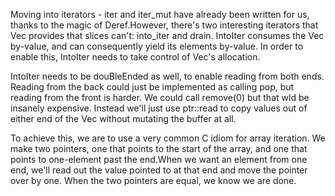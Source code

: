 Moving into iterators - iter and iter_mut have already been written for us, thanks to the magic of Deref.However, there's two interesting iterators that Vec provides that slices can't: into_iter and drain.
IntoIter consumes the Vec by-value, and can consequently yield its elements by-value. In order to enable this, IntoIter needs to take control of Vec's allocation.

IntoIter needs to be douBleEnded as well, to enable reading from both ends. Reading from the back could just be implemented as calling pop, but reading from the front is harder. We could call remove(0) but that wld be insanely expensive. Instead we'll just use ptr::read to copy values out of either end of the Vec without mutating the buffer at all.

To achieve this, we are to use a very common C idiom for array iteration. We make two pointers, one that points to the start of the array, and one that points to one-element past the end.When we want an element from one end, we'll read  out the value pointed to at that end and move the pointer over by one. 
When the two pointers are equal, we know we are done.
